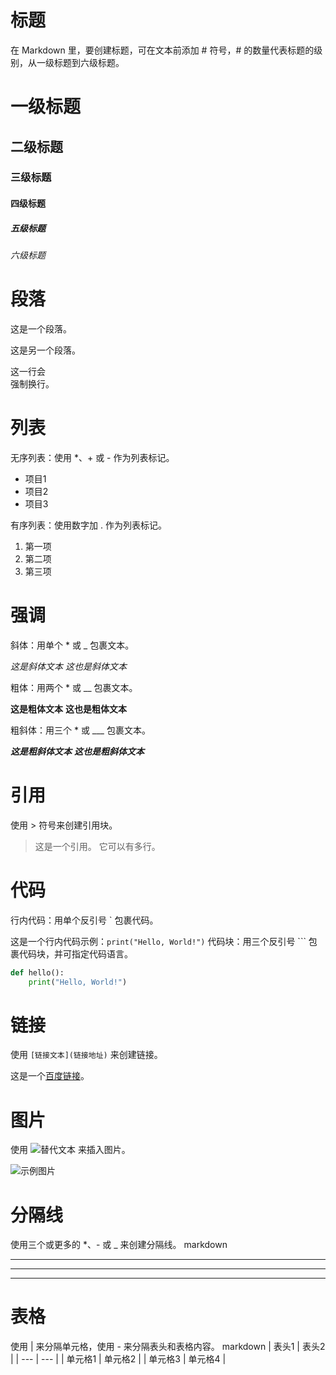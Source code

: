 # 标题
在 Markdown 里，要创建标题，可在文本前添加 # 符号，# 的数量代表标题的级别，从一级标题到六级标题。

# 一级标题
## 二级标题
### 三级标题
#### 四级标题
##### 五级标题
###### 六级标题

# 段落
这是一个段落。

这是另一个段落。

这一行会<br>强制换行。

# 列表
无序列表：使用 *、+ 或 - 作为列表标记。

- 项目1
- 项目2
- 项目3

有序列表：使用数字加 . 作为列表标记。

  1. 第一项
  2. 第二项
  3. 第三项


# 强调
斜体：用单个 * 或 _ 包裹文本。

*这是斜体文本*
_这也是斜体文本_

粗体：用两个 * 或 __ 包裹文本。

**这是粗体文本**
__这也是粗体文本__

粗斜体：用三个 * 或 ___ 包裹文本。

***这是粗斜体文本***
___这也是粗斜体文本___

# 引用
使用 > 符号来创建引用块。

> 这是一个引用。
> 它可以有多行。


# 代码
行内代码：用单个反引号 ` 包裹代码。

这是一个行内代码示例：`print("Hello, World!")`
代码块：用三个反引号 ``` 包裹代码块，并可指定代码语言。

```python
def hello():
    print("Hello, World!")
```

# 链接
使用 `[链接文本](链接地址)` 来创建链接。

这是一个[百度链接](https://www.baidu.com)。

# 图片
使用 ![替代文本](图片地址) 来插入图片。

![示例图片](https://picsum.photos/200/300)


# 分隔线
使用三个或更多的 *、- 或 _ 来创建分隔线。
markdown
***
---
___

# 表格
使用 | 来分隔单元格，使用 - 来分隔表头和表格内容。
markdown
| 表头1 | 表头2 |
| --- | --- |
| 单元格1 | 单元格2 |
| 单元格3 | 单元格4 |

